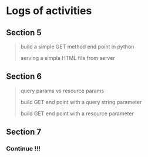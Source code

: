 # Logs of activities

## Section 5
> build a simple GET method end point in python
>
> serving a simpla HTML file from server

## Section 6
>  query params vs resource params
>
> build GET end point with a query string parameter
>
> build GET end point with a resource parameter

## Section 7
### Continue !!!